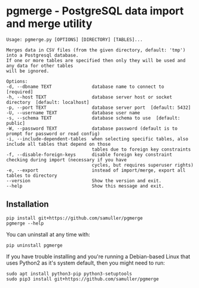 # pgmerge - PostgreSQL data import and merge utility

    Usage: pgmerge.py [OPTIONS] [DIRECTORY] [TABLES]...

    Merges data in CSV files (from the given directory, default: 'tmp') into a Postgresql database.
    If one or more tables are specified then only they will be used and any data for other tables
    will be ignored.

    Options:
    -d, --dbname TEXT               database name to connect to  [required]
    -h, --host TEXT                 database server host or socket directory  [default: localhost]
    -p, --port TEXT                 database server port  [default: 5432]
    -U, --username TEXT             database user name
    -s, --schema TEXT               database schema to use  [default: public]
    -W, --password TEXT             database password (default is to prompt for password or read config)
    -i, --include-dependent-tables  when selecting specific tables, also include all tables that depend on those
                                    tables due to foreign key constraints
    -f, --disable-foreign-keys      disable foreign key constraint checking during import (necessary if you have
                                    cycles, but requires superuser rights)
    -e, --export                    instead of import/merge, export all tables to directory
    --version                       Show the version and exit.
    --help                          Show this message and exit.

## Installation

    pip install git+https://github.com/samuller/pgmerge
    pgmerge --help

You can uninstall at any time with:

    pip uninstall pgmerge

If you have trouble installing and you're running a Debian-based Linux that uses Python2 as it's system default, then you might need to run:

    sudo apt install python3-pip python3-setuptools
    sudo pip3 install git+https://github.com/samuller/pgmerge









